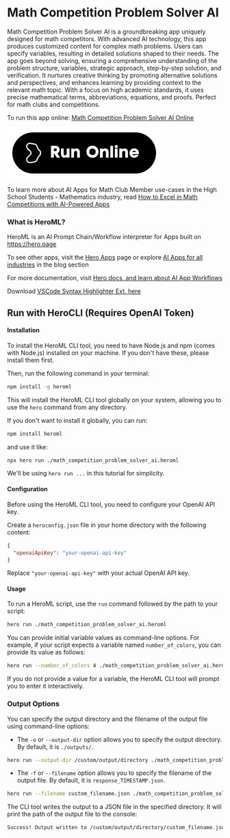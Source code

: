 # Math Competition Problem Solver AI

Math Competition Problem Solver AI is a groundbreaking app uniquely designed for math competitors. With advanced AI technology, this app produces customized content for complex math problems. Users can specify variables, resulting in detailed solutions shaped to their needs. The app goes beyond solving, ensuring a comprehensive understanding of the problem structure, variables, strategic approach, step-by-step solution, and verification. It nurtures creative thinking by promoting alternative solutions and perspectives, and enhances learning by providing context to the relevant math topic. With a focus on high academic standards, it uses precise mathematical terms, abbreviations, equations, and proofs. Perfect for math clubs and competitions.

To run this app online: [Math Competition Problem Solver AI Online](https://hero.page/app/math-competition-problem-solver-ai-comprehensive-multilevel-math-problem-solver/5qwjiAcySFMxqJeWYc4F)

[![Run Math Competition Problem Solver AI Online](/assets/run.svg)](https://hero.page/app/math-competition-problem-solver-ai-comprehensive-multilevel-math-problem-solver/5qwjiAcySFMxqJeWYc4F)

To learn more about AI Apps for Math Club Member use-cases in the High School Students - Mathematics industry, read [How to Excel in Math Competitions with AI-Powered Apps](https://hero.page/blog/ai/high-school-students-mathematics/how-to-excel-in-math-competitions-with-ai-powered-apps/170960)

### What is HeroML?
HeroML is an AI Prompt Chain/Workflow interpreter for Apps built on https://hero.page 

To see other apps, visit the [Hero Apps](https://hero.page/apps) page or explore [AI Apps for all industries](https://hero.page/blog) in the blog section

For more documentation, visit [Hero docs, and learn about AI App Workflows](https://hero.page/tutorials/introduction-to-heroml)

Download [VSCode Syntax Highlighter Ext. here](https://marketplace.visualstudio.com/items?itemName=hero-page.heroml)

## Run with HeroCLI (Requires OpenAI Token)

#### Installation

To install the HeroML CLI tool, you need to have Node.js and npm (comes with Node.js) installed on your machine. If you don't have these, please install them first. 

Then, run the following command in your terminal:

```bash
npm install -g heroml
```

This will install the HeroML CLI tool globally on your system, allowing you to use the `hero` command from any directory.

If you don't want to install it globally, you can run:

```bash
npm install heroml
```

and use it like:

```bash
npx hero run ./math_competition_problem_solver_ai.heroml
```

We'll be using `hero run ...` in this tutorial for simplicity.

#### Configuration

Before using the HeroML CLI tool, you need to configure your OpenAI API key. 

Create a `heroconfig.json` file in your home directory with the following content:

```json
{
  "openaiApiKey": "your-openai-api-key"
}
```

Replace `"your-openai-api-key"` with your actual OpenAI API key.

#### Usage

To run a HeroML script, use the `run` command followed by the path to your script:

```bash
hero run ./math_competition_problem_solver_ai.heroml
```

You can provide initial variable values as command-line options. For example, if your script expects a variable named `number_of_colors`, you can provide its value as follows:

```bash
hero run --number_of_colors 4 ./math_competition_problem_solver_ai.heroml
```

If you do not provide a value for a variable, the HeroML CLI tool will prompt you to enter it interactively.

### Output Options

You can specify the output directory and the filename of the output file using command-line options:

- The `-o` or `--output-dir` option allows you to specify the output directory. By default, it is `./outputs/`.

```bash
hero run --output-dir /custom/output/directory ./math_competition_problem_solver_ai.heroml
```

- The `-f` or `--filename` option allows you to specify the filename of the output file. By default, it is `response_TIMESTAMP.json`.

```bash
hero run --filename custom_filename.json ./math_competition_problem_solver_ai.heroml
```

The CLI tool writes the output to a JSON file in the specified directory. It will print the path of the output file to the console:

```bash
Success! Output written to /custom/output/directory/custom_filename.json
```

